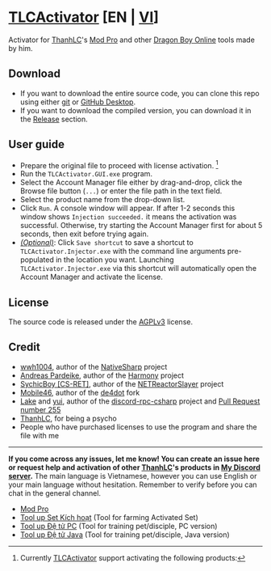 # [TLCActivator](https://github.com/ElectroHeavenVN/TLCActivator) [EN | [VI](./README.md)]
Activator for [ThanhLC](https://www.facebook.com/lcthanh172)'s [Mod Pro](https://thanhlc.com/product/id=30) and other [Dragon Boy Online](https://ngocrongonline.com/) tools made by him.
## Download
- If you want to download the entire source code, you can clone this repo using either [git](https://git-scm.com/) or [GitHub Desktop](https://github.com/apps/desktop).
- If you want to download the compiled version, you can download it in the [Release](../../releases/latest/) section.
## User guide
- Prepare the original file to proceed with license activation. [^1]
- Run the `TLCActivator.GUI.exe` program.
- Select the Account Manager file either by drag-and-drop, click the Browse file button (`...`) or enter the file path in the text field.
- Select the product name from the drop-down list.
- Click `Run`. A console window will appear. If after 1-2 seconds this window shows `Injection succeeded.` it means the activation was successful. Otherwise, try starting the Account Manager first for about 5 seconds, then exit before trying again.
- *<u>(Optional)</u>*: Click `Save shortcut` to save a shortcut to `TLCActivator.Injector.exe` with the command line arguments pre-populated in the location you want. Launching `TLCActivator.Injector.exe` via this shortcut will automatically open the Account Manager and activate the license.

## License
The source code is released under the [AGPLv3](./LICENSE) license.

## Credit
- [wwh1004](https://github.com/wwh1004), author of the [NativeSharp](https://github.com/wwh1004/NativeSharp) project
- [Andreas Pardeike](https://github.com/pardeike), author of the [Harmony](https://github.com/pardeike/Harmony) project
- [SychicBoy [CS-RET]](https://github.com/SychicBoy), author of the [NETReactorSlayer](https://github.com/SychicBoy/NETReactorSlayer) project
- [Mobile46](https://github.com/mobile46), author of the [de4dot](https://github.com/mobile46/de4dot) fork
- [Lake](https://github.com/Lachee) and [yui](https://github.com/na-2n), author of the [discord-rpc-csharp](https://github.com/Lachee/discord-rpc-csharp) project and [Pull Request number 255](https://github.com/Lachee/discord-rpc-csharp/pull/255)
- [ThanhLC](https://thanhlc.com/), for being a psycho
- People who have purchased licenses to use the program and share the file with me

---

__If you come across any issues, let me know! You can create an issue here or request help and activation of other [ThanhLC](https://www.facebook.com/lcthanh172)'s products in [My Discord server](https://discord.gg/ekMDKCa5jQ).__ The main language is Vietnamese, however you can use English or your main language without hesitation. Remember to verify before you can chat in the general channel.

[^1]: Currently [TLCActivator](https://github.com/ElectroHeavenVN/TLCActivator) support activating the following products:
- [Mod Pro](https://thanhlc.com/product/id=30)
- [Tool up Set Kích hoạt](https://thanhlc.com/product/id=64) (Tool for farming Activated Set)
- [Tool up Đệ tử PC](https://thanhlc.com/product/id=54) (Tool for training pet/disciple, PC version)
- [Tool up Đệ tử Java](https://thanhlc.com/product/id=34) (Tool for training pet/disciple, Java version)